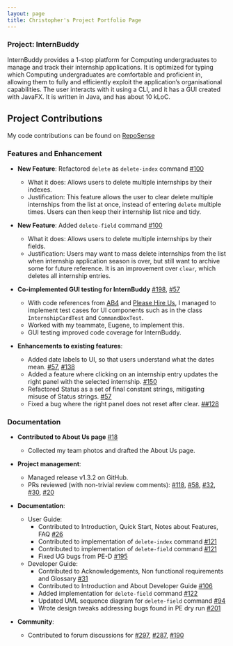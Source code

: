 ```yaml
---
layout: page
title: Christopher's Project Portfolio Page
---
```


### Project: InternBuddy

InternBuddy provides a 1-stop platform for Computing undergraduates to manage and track their internship applications. It is optimized for typing which Computing undergraduates are comfortable and proficient in, allowing them to fully and efficiently exploit the application’s organisational capabilities.
The user interacts with it using a CLI, and it has a GUI created with JavaFX. It is written in Java, and has about 10 kLoC.

## Project Contributions
My code contributions can be found on 
[RepoSense](https://nus-cs2103-ay2223s2.github.io/tp-dashboard/?search=potty10&breakdown=true)


### Features and Enhancement

* **New Feature**: Refactored `delete` as `delete-index` command [#100](https://github.com/AY2223S2-CS2103T-T14-3/tp/pull/100)
  * What it does: Allows users to delete multiple internships by their indexes.
  * Justification: This feature allows the user to clear delete multiple internships from the list at once, instead of entering `delete` multiple times. Users can then
  keep their internship list nice and tidy.
* **New Feature**: Added `delete-field` command [#100](https://github.com/AY2223S2-CS2103T-T14-3/tp/pull/100)
  * What it does: Allows users to delete multiple internships by their fields.
  * Justification: Users may want to mass delete internships from the list when internship application season is over, but still want to archive some for future reference. It is an improvement over `clear`, which deletes all internship entries.

* **Co-implemented GUI testing for InternBuddy**
  [\#198](https://github.com/AY2223S2-CS2103T-T14-3/tp/pull/198),
  [\#57](https://github.com/AY2223S2-CS2103T-T14-3/tp/pull/57)
  * With code references from [AB4](https://github.com/se-edu/addressbook-level4)
    and [Please Hire Us](https://github.com/AY2223S1-CS2103T-W17-4/tp), I managed to implement
    test cases for UI components such as in the class `InternshipCardTest` and `CommandBoxTest`.
  * Worked with my teammate, Eugene, to implement this.
  * GUI testing improved code coverage for InternBuddy.
  
* **Enhancements to existing features**:
  * Added date labels to UI, so that users understand what the dates mean. [\#57](https://github.com/AY2223S2-CS2103T-T14-3/tp/pull/57), [\#138](https://github.com/AY2223S2-CS2103T-T14-3/tp/pull/138)
  * Added a feature where clicking on an internship entry updates the right panel with the selected internship. [\#150](https://github.com/AY2223S2-CS2103T-T14-3/tp/pull/150)
  * Refactored Status as a set of final constant strings, mitigating misuse of Status strings.  [\#57](https://github.com/AY2223S2-CS2103T-T14-3/tp/pull/57)
  * Fixed a bug where the right panel does not reset after clear. [\##128](https://github.com/AY2223S2-CS2103T-T14-3/tp/pull/128)
### Documentation
* **Contributed to About Us page**
  [\#18](https://github.com/AY2223S2-CS2103T-T14-3/tp/pull/18)
  * Collected my team photos and drafted the About Us page.

* **Project management**:
  * Managed release v1.3.2 on GitHub.
  * PRs reviewed (with non-trivial review comments): 
  [\#118](https://github.com/AY2223S2-CS2103T-T14-3/tp/pull/118),
  [\#58](https://github.com/AY2223S2-CS2103T-T14-3/tp/pull/58), 
  [\#32](https://github.com/AY2223S2-CS2103T-T14-3/tp/pull/32), 
  [\#30](https://github.com/AY2223S2-CS2103T-T14-3/tp/pull/30), 
  [\#20](https://github.com/AY2223S2-CS2103T-T14-3/tp/pull/20)

* **Documentation**:
  * User Guide:
    * Contributed to Introduction, Quick Start, Notes about Features, FAQ [\#26](https://github.com/AY2223S2-CS2103T-T14-3/tp/pull/26)
    * Contributed to implementation of `delete-index` command [\#121](https://github.com/AY2223S2-CS2103T-T14-3/tp/pull/121)
    * Contributed to implementation of `delete-field` command [\#121](https://github.com/AY2223S2-CS2103T-T14-3/tp/pull/121)
    * Fixed UG bugs from PE-D [#195](https://github.com/AY2223S2-CS2103T-T14-3/tp/pull/195)
  * Developer Guide:
    * Contributed to Acknowledgements, Non functional requirements and Glossary [\#31](https://github.com/AY2223S2-CS2103T-T14-3/tp/pull/31)
    * Contributed to Introduction and About Developer Guide [\#106](https://github.com/AY2223S2-CS2103T-T14-3/tp/pull/106)
    * Added implementation for `delete-field` command [#122](https://github.com/AY2223S2-CS2103T-T14-3/tp/pull/122)
    * Updated UML sequence diagram for `delete-field` command [#94](https://github.com/AY2223S2-CS2103T-T14-3/tp/pull/94)
    * Wrote design tweaks addressing bugs found in PE dry run [#201](https://github.com/AY2223S2-CS2103T-T14-3/tp/pull/201)
    
* **Community**:
  * Contributed to forum discussions for 
  [\#297](https://github.com/nus-cs2103-AY2223S2/forum/issues/297), 
  [\#287](https://github.com/nus-cs2103-AY2223S2/forum/issues/287), 
  [\#190](https://github.com/nus-cs2103-AY2223S2/forum/issues/190)


